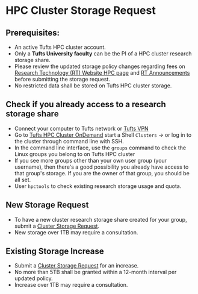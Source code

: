 # HPC Cluster Storage Request

## Prerequisites:

- An active Tufts HPC cluster account.
- Only a **Tufts University faculty** can be the PI of a HPC cluster research storage share.
- Please review the updated storage policy changes regarding fees on [Research Technology (RT) Website HPC page](https://it.tufts.edu/high-performance-computing) and [RT Announcements](https://it.tufts.edu/research-technology/announcements) before submitting the storage request.
- No restricted data shall be stored on Tufts HPC cluster storage.

## Check if you already access to a research storage share

- Connect your computer to Tufts network or [Tufts VPN](https://access.tufts.edu/vpn)
- Go to [Tufts HPC Cluster OnDemand](https://ondemand.pax.tufts.edu/) start a Shell `Clusters` -> or log in to the cluster through command line with SSH.
- In the command line interface, use the `groups` command to check the Linux groups you belong to on Tufts HPC cluster
- If you see more groups other than your own user group (your username), then there's a good possibility you already have access to that group's storage. If you are the owner of that group, you should be all set.
- User `hpctools` to check existing research storage usage and quota.

## New Storage Request

- To have a new cluster research storage share created for your group, submit a [Cluster Storage Request](https://tufts.qualtrics.com/jfe/form/SV_5bUmpFT0IXeyEfj).
- New storage over 1TB may require a consultation.

## Existing Storage Increase

- Submit a [Cluster Storage Request](https://tufts.qualtrics.com/jfe/form/SV_5bUmpFT0IXeyEfj) for an increase.
- No more than 5TB shall be granted within a 12-month interval per updated policy.
- Increase over 1TB may require a consultation.
